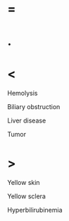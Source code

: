 # =

# .

# <

Hemolysis

Biliary obstruction

Liver disease

Tumor

# >

Yellow skin

Yellow sclera

Hyperbilirubinemia
